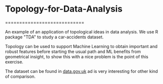 # Topology-for-Data-Analysis
============================

An example of an application of topological ideas in data analysis. We use R package "TDA" to study a car-accidents dataset. 

Topology can be used to support Machine Learning to obtain important and robust features before starting the usual path and ML benefits from geometrical insight, to show this with a nice problem is the point of this exercise.

The dataset can be found in [data.gov.uk](https://data.gov.uk) ad is very interesting for other kind of comparison. 
